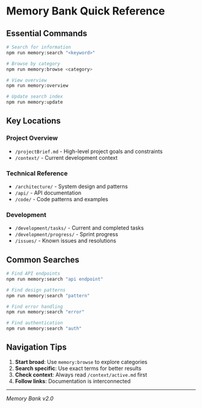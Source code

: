 # Memory Bank Quick Reference

## Essential Commands

```bash
# Search for information
npm run memory:search "<keyword>"

# Browse by category
npm run memory:browse <category>

# View overview
npm run memory:overview

# Update search index
npm run memory:update
```

## Key Locations

### Project Overview
- `/projectBrief.md` - High-level project goals and constraints
- `/context/` - Current development context

### Technical Reference
- `/architecture/` - System design and patterns
- `/api/` - API documentation
- `/code/` - Code patterns and examples

### Development
- `/development/tasks/` - Current and completed tasks
- `/development/progress/` - Sprint progress
- `/issues/` - Known issues and resolutions

## Common Searches

```bash
# Find API endpoints
npm run memory:search "api endpoint"

# Find design patterns
npm run memory:search "pattern"

# Find error handling
npm run memory:search "error"

# Find authentication
npm run memory:search "auth"
```

## Navigation Tips

1. **Start broad**: Use `memory:browse` to explore categories
2. **Search specific**: Use exact terms for better results
3. **Check context**: Always read `/context/active.md` first
4. **Follow links**: Documentation is interconnected

---

*Memory Bank v2.0*